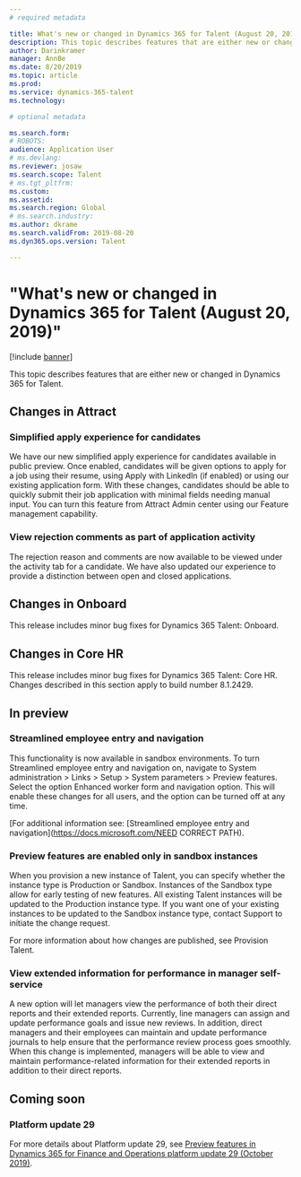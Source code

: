 ```yaml
---
# required metadata

title: What's new or changed in Dynamics 365 for Talent (August 20, 2019)
description: This topic describes features that are either new or changed in Microsoft Dynamics 365 for Talent.
author: Darinkramer
manager: AnnBe
ms.date: 8/20/2019
ms.topic: article
ms.prod: 
ms.service: dynamics-365-talent
ms.technology: 

# optional metadata

ms.search.form: 
# ROBOTS: 
audience: Application User
# ms.devlang: 
ms.reviewer: josaw
ms.search.scope: Talent
# ms.tgt_pltfrm: 
ms.custom: 
ms.assetid: 
ms.search.region: Global
# ms.search.industry: 
ms.author: dkrame
ms.search.validFrom: 2019-08-20
ms.dyn365.ops.version: Talent

---
```

# "What's new or changed in Dynamics 365 for Talent (August 20, 2019)"

[!include [banner](includes/banner.md)]

This topic describes features that are either new or changed in Dynamics 365 for Talent.

## Changes in Attract

### Simplified apply experience for candidates 

We have our new simplified apply experience for candidates available in public preview. Once enabled, candidates will be given options to apply for a job using their resume, using Apply with LinkedIn (if enabled) or using our existing application form. With these changes, candidates should be able to quickly submit their job application with minimal fields needing manual input. You can turn this feature from Attract Admin center using our Feature management capability. 


### View rejection comments as part of application activity

The rejection reason and comments are now available to be viewed under the activity tab for a candidate. We have also updated our experience to provide a distinction between open and closed applications.  


## Changes in Onboard
This release includes minor bug fixes for Dynamics 365 Talent: Onboard.

## Changes in Core HR
This release includes minor bug fixes for Dynamics 365 Talent: Core HR.
Changes described in this section apply to build number 8.1.2429.

## In preview

### Streamlined employee entry and navigation

This functionality is now available in sandbox environments. To turn Streamlined employee entry and navigation on, navigate to System administration > Links > Setup > System parameters > Preview features. Select the option Enhanced worker form and navigation option. This will enable these changes for all users, and the option can be turned off at any time.

[For additional information see: [Streamlined employee entry and navigation](https://docs.microsoft.com/NEED CORRECT PATH).

### Preview features are enabled only in sandbox instances

When you provision a new instance of Talent, you can specify whether the instance type is Production or Sandbox. Instances of the Sandbox type allow for early testing of new features. All existing Talent instances will be updated to the Production instance type. If you want one of your existing instances to be updated to the Sandbox instance type, contact Support to initiate the change request.

For more information about how changes are published, see Provision Talent.

### View extended information for performance in manager self-service

A new option will let managers view the performance of both their direct reports and their extended reports. Currently, line managers can assign and update performance goals and issue new reviews. In addition, direct managers and their employees can maintain and update performance journals to help ensure that the performance review process goes smoothly. When this change is implemented, managers will be able to view and maintain performance-related information for their extended reports in addition to their direct reports.

## Coming soon

### Platform update 29

For more details about Platform update 29, see [Preview features in Dynamics 365 for Finance and Operations platform update 29 (October 2019)](https://docs.microsoft.com/en-us/dynamics365/unified-operations/fin-and-ops/get-started/whats-new-platform-update-29).
